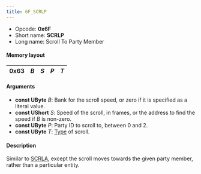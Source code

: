 ```yaml
---
title: 6F_SCRLP
---
```


-   Opcode: **0x6F**
-   Short name: **SCRLP**
-   Long name: Scroll To Party Member

#### Memory layout

| 0x63 | *B* | *S* | *P* | *T* |
|------|-----|-----|-----|-----|

#### Arguments

-   **const UByte** *B*: Bank for the scroll speed, or zero if it is specified as a literal value.
-   **const UShort** *S*: Speed of the scroll, in frames, or the address to find the speed if *B* is non-zero.
-   **const UByte** *P*: Party ID to scroll to, between 0 and 2.
-   **const UByte** *T*: [Type](63_SCRLA.md) of scroll.

#### Description

Similar to [SCRLA](63_SCRLA.md), except the scroll moves towards the given party member, rather than a particular entity.

